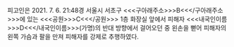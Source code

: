 피고인은 2021. 7. 6. 21:48경 서울시 서초구 <<<구아래주소>>>B<<</구아래주소>>>에 있는 <<<공원>>>C<<</공원>>> 1층 화장실 앞에서 피해자 <<<내국인이름>>>D<<</내국인이름>>>(가명)의 반대 방향에서 걸어오던 중 왼손을 뻗어 피해자의 왼쪽 가슴과 팔을 만져 피해자를 강제로 추행하였다.